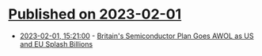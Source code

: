 # [Published on 2023-02-01](index.md)

* [2023-02-01, 15:21:00](https://news.slashdot.org/story/23/02/01/1325256/britains-semiconductor-plan-goes-awol-as-us-and-eu-splash-billions?utm_source=rss1.0mainlinkanon&utm_medium=feed) - [Britain's Semiconductor Plan Goes AWOL as US and EU Splash Billions](https://news.slashdot.org/story/23/02/01/1325256/britains-semiconductor-plan-goes-awol-as-us-and-eu-splash-billions?utm_source=rss1.0mainlinkanon&utm_medium=feed)
